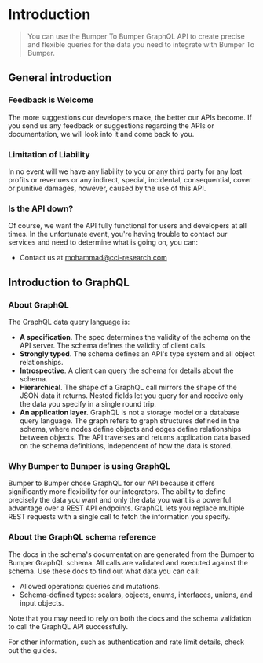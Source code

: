 # Introduction

> You can use the Bumper To Bumper GraphQL API to create precise and flexible queries for the data you need to integrate with Bumper To Bumper.

## General introduction

### Feedback is Welcome

The more suggestions our developers make, the better our APIs become. If you send us any feedback or suggestions regarding the APIs or documentation, we will look into it and come back to you.

### Limitation of Liability

In no event will we have any liability to you or any third party for any lost profits or revenues or any indirect, special, incidental, consequential, cover or punitive damages, however, caused by the use of this API.

### Is the API down?

Of course, we want the API fully functional for users and developers at all times. In the unfortunate event, you're having trouble to contact our services and need to determine what is going on, you can:

-   Contact us at [mohammad@cci-research.com](mailto:mohammad@cci-research.com)

## Introduction to GraphQL

### About GraphQL

The GraphQL data query language is:

-   **A specification**. The spec determines the validity of the schema on the API server. The schema defines the validity of client calls.
-   **Strongly typed**. The schema defines an API's type system and all object relationships.
-   **Introspective**. A client can query the schema for details about the schema.
-   **Hierarchical**. The shape of a GraphQL call mirrors the shape of the JSON data it returns. Nested fields let you query for and receive only the data you specify in a single round trip.
-   **An application layer**. GraphQL is not a storage model or a database query language. The graph refers to graph structures defined in the schema, where nodes define objects and edges define relationships between objects. The API traverses and returns application data based on the schema definitions, independent of how the data is stored.

### Why Bumper to Bumper is using GraphQL

Bumper to Bumper chose GraphQL for our API because it offers significantly more flexibility for our integrators. The ability to define precisely the data you want and only the data you want is a powerful advantage over a REST API endpoints. GraphQL lets you replace multiple REST requests with a single call to fetch the information you specify.

### About the GraphQL schema reference

The docs in the schema's documentation are generated from the Bumper to Bumper GraphQL schema. All calls are validated and executed against the schema. Use these docs to find out what data you can call:

-   Allowed operations: queries and mutations.
-   Schema-defined types: scalars, objects, enums, interfaces, unions, and input objects.

Note that you may need to rely on both the docs and the schema validation to call the GraphQL API successfully.

For other information, such as authentication and rate limit details, check out the guides.
